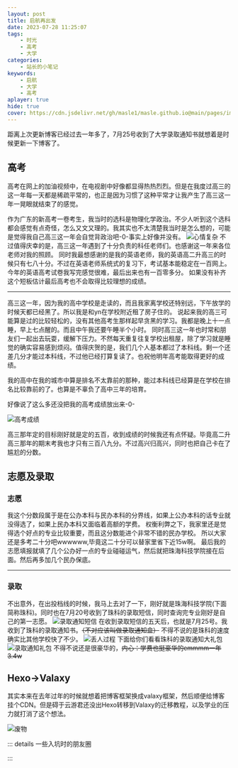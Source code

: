 ```yaml
---
layout: post
title: 启航再出发
date: 2023-07-28 11:25:07
tags: 
    - 时光
    - 高考
    - 大学
categories:
    - 站长的小笔记
keywords:
    - 启航
    - 大学
    - 高考
aplayer: true
hide: true
cover: https://cdn.jsdelivr.net/gh/masle1/masle.github.io@main/pages/img/dxtzs.jpg
---
```


距离上次更新博客已经过去一年多了，7月25号收到了大学录取通知书就想着是时候更新一下博客了。

<!-- more -->

## 高考
高考在网上的加油视频中，在电视剧中好像都显得热热烈烈。但是在我度过高三的这一年每一天都是稀疏平常的，也正是因为习惯了这种平常才让我产生了高三这一年一晃眼就结束了的感觉。

<meting-js
 id="1960129463"
 server="netease"
 type="song"
 theme="#C20C0C">
</meting-js>

作为广东的新高考一卷考生，我当时的选科是物理化学政治。不少人听到这个选科都会感觉有点奇怪，怎么又文又理的。我其实也不太清楚我当时是怎么想的，可能是觉得我自己高三这一年会自觉背政治吧-0-事实上好像并没有。
![心情复杂](https://masle.gitee.io/maslebloglib/picture/biaoqing/xqfz.jpg)
不过值得庆幸的是，高三这一年遇到了十分负责的科任老师们。也感谢这一年来各位老师对我的照顾。
同时我最想感谢的是我的英语老师，我的英语高二升高三的时候只有七八十分。不过在英语老师系统式的复习下，考试基本能稳定在一百网上。今年的英语高考试卷我写完感觉很难，最后出来也有一百零多分。
如果没有补齐这个短板估计最后高考也不会取得比较理想的成绩。

---
高三这一年，因为我的高中学校是走读的，而且我家离学校还特别远，下午放学的时候天都已经黑了。所以我是和yn在学校附近租了房子住的。
说起来我的高三可能算是过的比较轻松的，没有其他高考生那样起早贪黑的学习。我都是晚上十一点睡，早上七点醒的。而且中午我还要午睡半个小时。
同时高三这一年也时常和朋友们一起出去玩耍，缓解下压力。不然每天重复往复学校出租屋，除了学习就是睡觉的确实容易感到烦闷。值得庆贺的是，我们几个人基本都过了本科线。剩一个还差几分才能过本科线，不过他已经打算复读了。也祝他明年高考能取得更好的成绩。

我的高中在我的城市中算是排名不太靠前的那种，能过本科线已经算是在学校在排名比较靠前的了。也算是不辜负了高中三年的培育。

好像说了这么多还没把我的高考成绩放出来-0-

![高考成绩](https://cdn.jsdelivr.net/gh/masle1/masle.github.io@main/pages/img/gkcj.jpg)

高三那年定的目标刚好就是定的五百，收到成绩的时候我还有点怀疑。毕竟高二升高三那年的期末考我也才只有三百八九分。不过高兴归高兴，同时也把自己卡在了尴尬的分数。

## 志愿及录取
### 志愿
我这个分数段属于是在公办本科与民办本科的分界线，如果上公办本科的话专业就没得选了，如果上民办本科又面临着高额的学费。
权衡利弊之下，我家里还是觉得选个好点的专业比较重要，而且这分数能进个非常不错的民办学校。
所以大家还是多考二十分吧wwwwww,毕竟这二十分可以替家里省下近15w啊。
最后我的志愿填报就填了几个公办好一点的专业碰碰运气，然后就把珠海科技学院接在后面。然后再多加几个民办保底。


---
### 录取
不出意外，在出投档线的时候，我马上去对了一下，刚好就是珠海科技学院(下面简称珠科)。同时也在7月20号收到了珠科的录取短信，同时查询完专业刚好是自己的第一志愿。
![录取通知短信](https://cdn.jsdelivr.net/gh/masle1/masle.github.io@main/pages/img/lqdx.jpg)
在收到录取短信的五天后，也就是7月25号。我收到了珠科的录取通知书。~~（不对应该叫做录取通知盒）~~ 
不得不说的是珠科的速度确实比其他学校快了不少。
![丢人过程](https://masle.gitee.io/maslebloglib/picture/biaoqing/jldr.jpg)
下面给你们看看珠科的录取通知大礼包
![录取通知礼包](https://cdn.jsdelivr.net/gh/masle1/masle.github.io@main/pages/img/tzsdlb.jpg)
不得不说还是很豪华的，~~内心：学费也挺豪华的emmmm一年3.4w~~

## Hexo→Valaxy
其实本来在去年过年的时候就想着把博客框架换成valaxy框架，然后顺便给博客挂个CDN。但是碍于云游君还没出Hexo转移到Valaxy的迁移教程，以及学业的压力就打消了这个想法。

![废物](https://masle.gitee.io/maslebloglib/picture/biaoqing/fw.jpg)

::: details 一些入坑时的朋友圈

:::